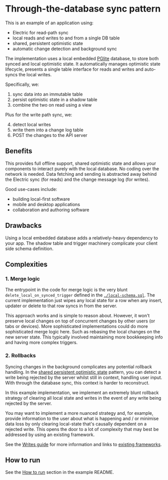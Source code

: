 
# Through-the-database sync pattern

This is an example of an application using:

- Electric for read-path sync
- local reads and writes to and from a single DB table
- shared, persistent optimistic state
- automatic change detection and background sync

The implementation uses a local embedded [PGlite](https://electric-sql.com/product/pglite) database, to store both synced and local optimistic state. It automatically manages optimistic state lifecycle, presents a single table interface for reads and writes and auto-syncs the local writes.

Specifically, we:

1. sync data into an immutable table
2. persist optimistic state in a shadow table
3. combine the two on read using a view

Plus for the write path sync, we:

4. detect local writes
5. write them into a change log table
6. POST the changes to the API server

## Benefits

This provides full offline support, shared optimistic state and allows your components to interact purely with the local database. No coding over the network is needed. Data fetching and sending is abstracted away behind the Electric sync (for reads) and the change message log (for writes).

Good use-cases include:

- building local-first software
- mobile and desktop applications
- collaboration and authoring software

## Drawbacks

Using a local embedded database adds a relatively-heavy dependency to your app. The shadow table and trigger machinery complicate your client side schema definition.

## Complexities

### 1. Merge logic

The entrypoint in the code for merge logic is the very blunt `delete_local_on_synced_trigger` defined in the [`./local-schema.sql`](./local-schema.sql). The current implementation just wipes any local state for a row when any insert, updater or delete to that row syncs in from the server.

This approach works and is simple to reason about. However, it won't preserve local changes on top of concurrent changes by other users (or tabs or devices). More sophisticated implementations could do more sophisticated merge logic here. Such as rebasing the local changes on the new server state. This typically involved maintaining more bookkeeping info and having more complex triggers.

### 2. Rollbacks

Syncing changes in the background complicates any potential rollback handling. In the [shared persistent optimistic state](../../3-shared-persistent) pattern, you can detect a write being rejected by the server whilst still in context, handling user input. With through the database sync, this context is harder to reconstruct.

In this example implementation, we implement an extremely blunt rollback strategy of clearing all local state and writes in the event of any write being rejected by the server.

You may want to implement a more nuanced strategy and, for example, provide information to the user about what is happening and / or minimise data loss by only clearing local-state that's causally dependent on a rejected write. This opens the door to a lot of complexity that may best be addressed by using an existing framework.

See the [Writes guide](https://electric-sql.com/docs/guides/writes) for more information and links to [existing frameworks](https://electric-sql.com/docs/guides/writes#tools).

## How to run

See the [How to run](../../README.md#how-to-run) section in the example README.
